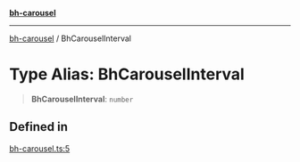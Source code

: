 [**bh-carousel**](../README.md)

---

[bh-carousel](../globals.md) / BhCarouselInterval

# Type Alias: BhCarouselInterval

> **BhCarouselInterval**: `number`

## Defined in

[bh-carousel.ts:5](https://github.com/ctorgalson/bh-carousel/blob/84d61bbd9f21460538f5c7557fe08b05b800881b/src/bh-carousel.ts#L5)
